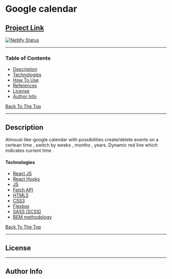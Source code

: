 # Google calendar


## [Project Link](https://google-calendar-react.netlify.app/)

[![Netlify Status](https://api.netlify.com/api/v1/badges/b7923abc-7fe8-4438-8bb9-64ae9bf90941/deploy-status)](https://app.netlify.com/sites/google-calendar-react/deploys)

---

### Table of Contents

- [Description](#description)
- [Technologies](#technologies)
- [How To Use](#how-to-use)
- [References](#references)
- [License](#license)
- [Author Info](#author-info)

[Back To The Top](#airport-board)

---

## Description

Almoust like-google calendar with possibilities create/delete events on a certean time , switch by weeks , months , years. 
Dynamic red line which indicates current time .

#### Technologies

- [React JS](https://reactjs.org/)
- [React Hooks](https://reactjs.org/docs/hooks-overview.html)
- [JS](https://developer.mozilla.org/ru/docs/Web/JavaScript)
- [Fetch API](https://developer.mozilla.org/en-US/docs/Web/API/Fetch_API)
- [HTML5](https://en.wikipedia.org/wiki/HTML5)
- [CSS3](https://en.wikipedia.org/wiki/CSS)
- [Flexbox](https://en.wikipedia.org/wiki/CSS_Flexible_Box_Layout)
- [SASS (SCSS)](https://sass-lang.com/)
- [BEM methodology](https://en.bem.info/methodology/)

[Back To The Top](#airport-board)

---

## License

---

## Author Info

